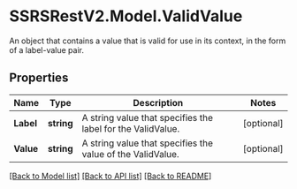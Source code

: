 # SSRSRestV2.Model.ValidValue
An object that contains a value that is valid for use in its context, in the form of a label-value pair.

## Properties

Name | Type | Description | Notes
------------ | ------------- | ------------- | -------------
**Label** | **string** | A string value that specifies the label for the ValidValue. | [optional] 
**Value** | **string** | A string value that specifies the value of the ValidValue. | [optional] 

[[Back to Model list]](../../README.md#documentation-for-models) [[Back to API list]](../../README.md#documentation-for-api-endpoints) [[Back to README]](../../README.md)

